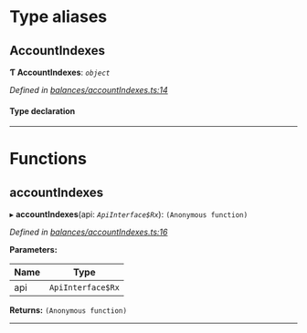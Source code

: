 

# Type aliases

<a id="accountindexes"></a>

##  AccountIndexes

**Ƭ AccountIndexes**: *`object`*

*Defined in [balances/accountIndexes.ts:14](https://github.com/polkadot-js/api/blob/d07ed8a/packages/api-derive/src/balances/accountIndexes.ts#L14)*

#### Type declaration

[index: `string`]: `AccountIndex`

___

# Functions

<a id="accountindexes-1"></a>

##  accountIndexes

▸ **accountIndexes**(api: *`ApiInterface$Rx`*): `(Anonymous function)`

*Defined in [balances/accountIndexes.ts:16](https://github.com/polkadot-js/api/blob/d07ed8a/packages/api-derive/src/balances/accountIndexes.ts#L16)*

**Parameters:**

| Name | Type |
| ------ | ------ |
| api | `ApiInterface$Rx` |

**Returns:** `(Anonymous function)`

___

